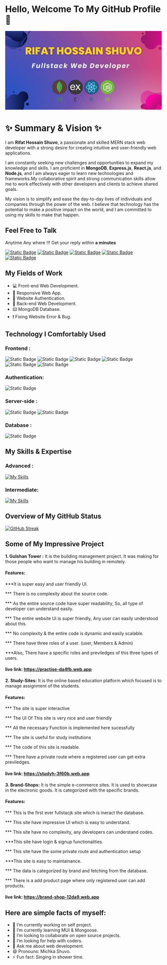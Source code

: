 # Hello, Welcome To My GitHub Profile 👋

![Rifat's GitHub Banner](https://raw.githubusercontent.com/Rifat-Shuvo/Rifat-Shuvo/main/Rifat%20Hossain%20Shuvo_20231209_103552_0000.png)

# ✨ Summary & Vision ✨ 
I am **Rifat Hossain Shuvo**, a passionate and skilled MERN stack web developer with a strong desire for creating intuitive and user-friendly web applications.

I am constantly seeking new challenges and opportunities to expand my knowledge and skills. I am proficient in **MongoDB**, **Express.js**, **React.js**, and **Node.js**, and I am always eager to learn new technologies and frameworks.My collaborative spirit and strong communication skills allow me to work effectively with other developers and clients to achieve shared goals.

My vision is to simplify and ease the day-to-day lives of individuals and companies through the power of the web. I believe that technology has the potential to make a positive impact on the world, and I am committed to using my skills to make that happen.

## Feel Free to Talk
Anytime Any where !!! Get your reply within **a minutes**

<a href="https://www.linkedin.com/in/md-rifat-hossain-shuvo-b7aa45247">![Static Badge](https://img.shields.io/badge/LinkedIn-blue?style=flat-square&logo=linkedin&logoColor=white)</a>
<a href="mailto:rhshuvo2812@gmail.com">![Static Badge](https://img.shields.io/badge/Gmail-red?style=flat-square&logo=Gmail&logoColor=white)</a>
<a href="tel:+8801725536811">![Static Badge](https://img.shields.io/badge/Whatsapp-2b9117?style=flat-square&logo=whatsapp&logoColor=white)</a>
<a href="#">![Static Badge](https://img.shields.io/badge/twitter-grey?style=flat-square&logo=twitter)</a>
<a href="https://www.facebook.com/rifathossainshuvo.hossain">![Static Badge](https://img.shields.io/badge/facebook-blue?style=flat-square&logo=facebook)
</a>

## My Fields of Work
- 💻 Front-end Web Development.
- 📱 Responsive Web App.
- 🔐 Website Authentication.
- 📑 Back-end Web Development.
- ⌨️ MongoDB Database.
- ❗ Fixing Website Error & Bug.

 
## Technology I Comfortably Used
 ### Frontend :
  ![Static Badge](https://img.shields.io/badge/HTML5-f3b092?style=flat-square&logo=html5) ![Static Badge](https://img.shields.io/badge/CSS3-1572B6?style=flat-square&logo=css3) ![Static Badge](https://img.shields.io/badge/JavaScript-f8ee93?style=flat-square&logo=javascript&color=a7a6a1) ![Static Badge](https://img.shields.io/badge/React-1c78f1?style=flat-square&logo=react)  ![Static Badge](https://img.shields.io/badge/tailwindcss-lightblue?style=flat-square&logo=tailwindcss) ![Static Badge](https://img.shields.io/badge/Bootstrap5-7952B3?style=flat-square&logo=bootstrap&logoColor=white)

<!-- 



, CSS3, JavaScript, React JS, Tailwind CSS, Bootstrap -->
### Authentication: 
![Static Badge](https://img.shields.io/badge/Firebase-gray?style=flat-square&logo=firebase&logoColor=%23FFCA28)


<!-- 
Firebase -->
### Server-side : 
![Static Badge](https://img.shields.io/badge/ExpressJS-black?style=flat-square&logo=express) 
 ![Static Badge](https://img.shields.io/badge/NodeJS-%23339933?style=flat-square&logo=nodedotjs&logoColor=white)


<!-- Express JS, Node JS -->
### Database : 
![Static Badge](https://img.shields.io/badge/MongoDB-%23339933?style=flat-square&logo=mongodb&logoColor=white)
<!-- 
MongoDB -->

## My Skills & Expertise
### Advanced : 
[![My Skills](https://skillicons.dev/icons?i=html,css,js,react,firebase,express,nodejs,mongodb,tailwind&theme=light&perline=5)](https://skillicons.dev)

### Intermediate:
[![My Skills](https://skillicons.dev/icons?i=next,bootstrap,figma,c,python&theme=light&perline=5)](https://skillicons.dev)

## Overview of My GitHub Status

[![GitHub Streak](https://github-readme-streak-stats.herokuapp.com?user=Rifat-shuvo&theme=github-light)](https://git.io/streak-stats)

## Some of My Impressive Project
**1. Gulshan Tower :** It is the building management project. It was making for those people who want to manage his building in remotely.

#### Features:

***It is super easy and user friendly UI.

*** There is no complexity about the source code.

*** As the entire source code have super readability, So, all type of developer can understand easily.

*** The entire website Ui is super friendly, Any user can easily understood about this.

*** No complexity & the entire code is dynamic and easily scalable.

*** There have three roles of a user. (user, Members & Admin)

***Also, There have a specific roles and previledges of this three types of users.

#### live link: https://practise-da4fb.web.app


**2. Study-Sites:** It is the online based education platform which focused is to manage assignment of the students.
#### Features:
*** The site is super interactive

*** The UI Of This site is very nice and user friendly

*** All the necessary Function is implemented here sucessfully

*** The site is useful for study institutions

*** The code of this site is readable.

*** There have a private route where a registered user can get extra previledges.

#### live link: https://studyh-3f60b.web.app


**3. Brand-Shops:** It is the simple e-commerce sites. It is used to showcase in the electronic goods. It is categorized with the specific brands.
#### Features:

*** This is the first ever fullstacjk site which is ineract the database.

*** This site have impressive UI which is easy to understand.

*** This site have no complexity, any developers can understand codes.

***This site have login & signup functionalities.

*** This site have the some private route and authentication setup

***This site is easy to maintainance.

*** The data is categorized by brand and fetching from the database.

*** There is a add product page where only registered user can add products.

#### live link: https://brand-shop-12da9.web.app

## Here are simple facts of myself:

- 🔭 I’m currently working on self project.
- 🌱 I’m currently learning MUI & Mongoose.
- 👯 I’m looking to collaborate on open source projects.
- 🤔 I’m looking for help with coders.
- 💬 Ask me about web development.
- 😄 Pronouns: Michka Shuvo.
- ⚡ Fun fact: Singing in shower time.
<!-- - 📫 How to reach me: ... -->
 

